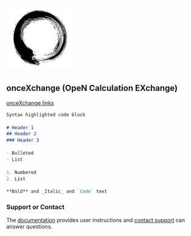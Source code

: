 
![Enso logo](enso9.jpg)

## onceXchange (OpeN Calculation EXchange)


[onceXchange links](https://github.com/onceXchange/oncex.github.io/wiki/onceXchange-home)

```markdown
Syntax highlighted code block

# Header 1
## Header 2
### Header 3

- Bulleted
- List

1. Numbered
2. List

**Bold** and _Italic_ and `Code` text

```


### Support or Contact

The [documentation](https://docs.github.com/categories/github-pages-basics/) provides user instructions and [contact support](oncexchange@gmail.com) can answer questions. 
